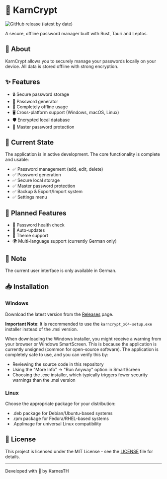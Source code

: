 # 🔐 KarnCrypt

![GitHub release (latest by date)](https://img.shields.io/github/v/release/KarnesTH/karncrypt)

A secure, offline password manager built with Rust, Tauri and Leptos.

## 🎯 About

KarnCrypt allows you to securely manage your passwords locally on your device. All data is stored offline with strong encryption.

## ✨ Features

- 🔒 Secure password storage
- 🎲 Password generator
- 💾 Completely offline usage
- 🖥️ Cross-platform support (Windows, macOS, Linux)
- 🛡️ Encrypted local database
- 🔐 Master password protection

## 🚀 Current State

The application is in active development. The core functionality is complete and usable:
- ✅ Password management (add, edit, delete)
- ✅ Password generation
- ✅ Secure local storage
- ✅ Master password protection
- ✅ Backup & Export/Import system
- ✅ Settings menu

## 📝 Planned Features

- 🏥 Password health check
- 🔄 Auto-updates
- 🎨 Theme support
- 🌍 Multi-language support (currently German only)

## 📢 Note

The current user interface is only available in German.

## 📥 Installation

### Windows
Download the latest version from the [Releases](https://github.com/KarnesTH/karncrypt/releases) page.

**Important Note**: It is recommended to use the `karncrypt_x64-setup.exe` installer instead of the .msi version.

When downloading the Windows installer, you might receive a warning from your browser or Windows SmartScreen. This is because the application is currently unsigned (common for open-source software). The application is completely safe to use, and you can verify this by:
- Reviewing the source code in this repository
- Using the "More Info" → "Run Anyway" option in SmartScreen
- Choosing the .exe installer, which typically triggers fewer security warnings than the .msi version

### Linux
Choose the appropriate package for your distribution:
- .deb package for Debian/Ubuntu-based systems
- .rpm package for Fedora/RHEL-based systems
- .AppImage for universal Linux compatibility

## 📄 License

This project is licensed under the MIT License - see the [LICENSE](LICENSE) file for details.

---
Developed with 💜 by KarnesTH
